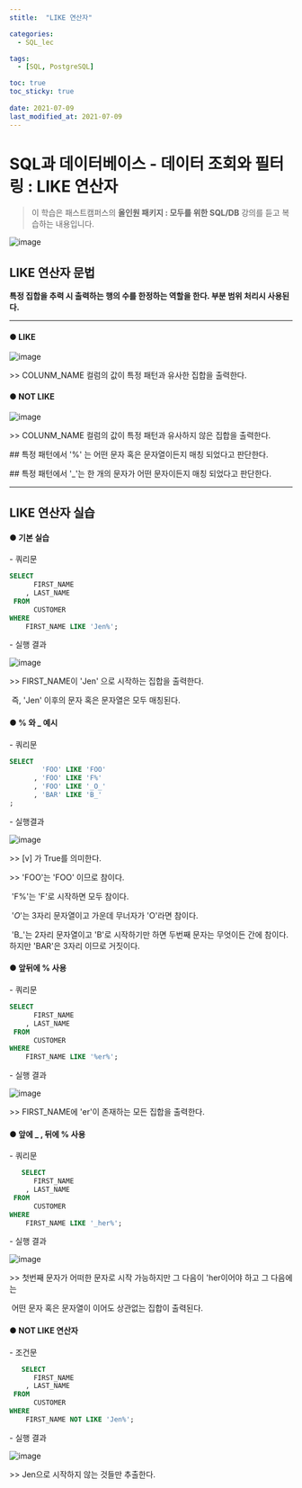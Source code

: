 ```yaml
---
stitle:  "LIKE 연산자"

categories:
  - SQL_lec

tags:
  - [SQL, PostgreSQL]

toc: true
toc_sticky: true
 
date: 2021-07-09
last_modified_at: 2021-07-09
---
```


# SQL과 데이터베이스 - 데이터 조회와 필터링 : LIKE 연산자

> 이 학습은 패스트캠퍼스의 **올인원 패키지 : 모두를 위한 SQL/DB** 강의를 듣고 복습하는 내용입니다.

![image](https://user-images.githubusercontent.com/80219821/125087385-688ca300-e107-11eb-9c52-735dbbec050c.png)





## LIKE 연산자 문법

**특정 집합을 추력 시 출력하는 행의 수를 한정하는 역할을 한다. 부분 범위 처리시 사용된다.**

****



#### ● LIKE

![image](https://user-images.githubusercontent.com/80219821/125087496-7e01cd00-e107-11eb-93c7-716db0408f36.png)



\>> COLUNM_NAME 컬럼의 값이 특정 패턴과 유사한 집합을 출력한다. 



#### ● NOT LIKE

![image](https://user-images.githubusercontent.com/80219821/125087501-7f32fa00-e107-11eb-855f-5282173bec25.png)



\>> COLUNM_NAME 컬럼의 값이 특정 패턴과 유사하지 않은 집합을 출력한다. 



\## 특정 패턴에서 '%' 는 어떤 문자 혹은 문자열이든지 매칭 되었다고 판단한다.

\## 특정 패턴에서 '_'는 한 개의 문자가 어떤 문자이든지 매칭 되었다고 판단한다.



---



## LIKE 연산자 실습



#### ● 기본 실습



\- 쿼리문

```sql
SELECT
      FIRST_NAME
    , LAST_NAME
 FROM
      CUSTOMER
WHERE
    FIRST_NAME LIKE 'Jen%';
```

\- 실행 결과

![image](https://user-images.githubusercontent.com/80219821/125087509-81955400-e107-11eb-93a9-d5b30fbea35c.png)



\>>  FIRST_NAME이 'Jen' 으로 시작하는 집합을 출력한다.

​       즉, 'Jen' 이후의 문자 혹은 문자열은 모두 매칭된다.



#### ● % 와 _ 예시



\- 쿼리문

```sql
SELECT
	    'FOO' LIKE 'FOO'
	  , 'FOO' LIKE 'F%'
      , 'FOO' LIKE '_O_'
	  , 'BAR' LIKE 'B_'
;
```

\- 실행결과

![image](https://user-images.githubusercontent.com/80219821/125087522-835f1780-e107-11eb-98ed-87eb6f7c70c4.png)



\>> [v] 가 True를 의미한다.

\>> 'FOO'는 'FOO' 이므로 참이다.

​     'F%'는 'F'로 시작하면 모두 참이다.

​     '_O_'는 3자리 문자열이고 가운데 무너자가 'O'라면 참이다.

​    'B_'는 2자리 문자열이고 'B'로 시작하기만 하면 두번째 문자는 무엇이든 간에 참이다. 하지만 'BAR'은 3자리 이므로 거짓이다.



#### ● 앞뒤에 % 사용



\- 쿼리문

```sql
SELECT
      FIRST_NAME
    , LAST_NAME
 FROM
      CUSTOMER
WHERE
    FIRST_NAME LIKE '%er%';
```

\- 실행 결과

![image](https://user-images.githubusercontent.com/80219821/125087525-84904480-e107-11eb-8bb6-118db7071f97.png)



\>> FIRST_NAME에 'er'이 존재하는 모든 집합을 출력한다.



#### ● 앞에 _ , 뒤에 % 사용



\- 쿼리문

``` sql
   SELECT
      FIRST_NAME
    , LAST_NAME
 FROM
      CUSTOMER
WHERE
    FIRST_NAME LIKE '_her%';
```



\- 실행 결과

![image](https://user-images.githubusercontent.com/80219821/125087531-865a0800-e107-11eb-8413-2db826f06595.png)



\>> 첫번째 문자가 어떠한 문자로 시작 가능하지만 그 다음이 'her이어야 하고 그 다음에는

​     어떤 문자 혹은 문자열이 이어도 상관없는 집합이 출력된다.



#### ● NOT LIKE 연산자



\- 조건문

```sql
   SELECT
      FIRST_NAME
    , LAST_NAME
 FROM
      CUSTOMER
WHERE
    FIRST_NAME NOT LIKE 'Jen%';
```

\- 실행 결과

![image](https://user-images.githubusercontent.com/80219821/125087541-878b3500-e107-11eb-84f3-f92f18f1fa7f.png)



\>> Jen으로 시작하지 않는 것들만 추출한다.